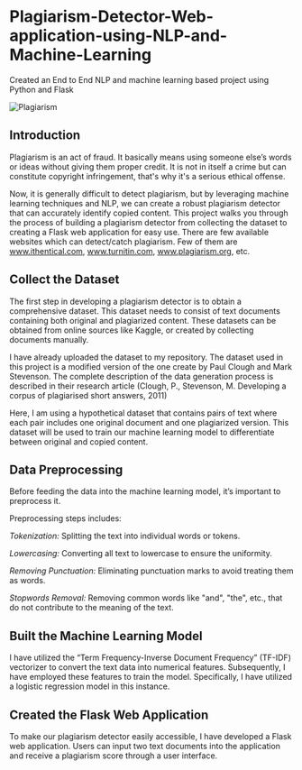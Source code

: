 # Plagiarism-Detector-Web-application-using-NLP-and-Machine-Learning
Created an End to End NLP and machine learning based project using Python and Flask


![Plagiarism](https://github.com/user-attachments/assets/0d6261ed-0268-4a71-9674-df528b349945)


## Introduction
Plagiarism is an act of fraud. It basically means using someone else’s words or ideas without giving them proper credit. It is not in itself a crime but can constitute copyright infringement, that's why it's a serious ethical offense. 

                    
Now, it is generally difficult to detect plagiarism, but by leveraging machine learning techniques and NLP, we can create a robust plagiarism detector that can accurately identify copied content. This project walks you through the process of building a plagiarism detector from collecting the dataset to creating a Flask web application for easy use.
There are few available websites which can detect/catch plagiarism. Few of them are www.ithentical.com, www.turnitin.com, www.plagiarism.org, etc.

## Collect the Dataset
The first step in developing a plagiarism detector is to obtain a comprehensive dataset. This dataset needs to consist of text documents containing both original and plagiarized content. These datasets can be obtained from online sources like Kaggle, or created by collecting documents manually.

I have already uploaded the dataset to my repository.
The dataset used in this project is a modified version of the one create by Paul Clough and Mark Stevenson. The complete description of the data generation process is described in their research article (Clough, P., Stevenson, M. Developing a corpus of plagiarised short answers, 2011)

Here, I am using a hypothetical dataset that contains pairs of text where each pair includes one original document and one plagiarized version. This dataset will be used to train our machine learning model to differentiate between original and copied content.

## Data Preprocessing
Before feeding the data into the machine learning model, it’s important to preprocess it. 

Preprocessing steps includes:

*Tokenization:* Splitting the text into individual words or tokens.

*Lowercasing:* Converting all text to lowercase to ensure the uniformity.

*Removing Punctuation:* Eliminating punctuation marks to avoid treating them as words.

*Stopwords Removal:* Removing common words like "and", "the", etc., that do not contribute to the meaning of the text.


## Built the Machine Learning Model
I have utilized the “Term Frequency-Inverse Document Frequency” (TF-IDF) vectorizer to convert the text data into numerical features. Subsequently, I have employed these features to train the model. Specifically, I have utilized a logistic regression model in this instance.

## Created the Flask Web Application
To make our plagiarism detector easily accessible, I have developed a Flask web application. Users can input two text documents into the application and receive a plagiarism score through a user interface.



